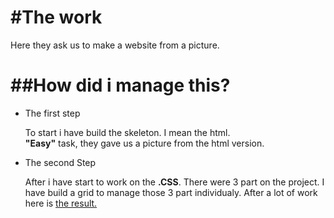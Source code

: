 #The work
===============
Here they ask us to make a website from a picture.


##How did i manage this?
==============
* The first step

   To start i have build the skeleton. I mean the html.  
   **"Easy"** task, they gave us a picture from the html version.
   
* The second Step
  
   After i have start to work on the **.CSS**.
   There were 3 part on the project.
   I have build a grid to manage those 3 part individualy.
   After a lot of work here is [the result.](https://lyioh.github.io/starting-web-development/)

